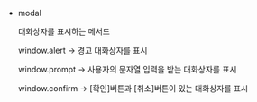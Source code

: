 - modal
  
  대화상자를 표시하는 메서드
  
  window.alert -> 경고 대화상자를 표시
  
  window.prompt -> 사용자의 문자열 입력을 받는 대화상자를 표시
  
  window.confirm -> [확인]버튼과 [취소]버튼이 있는 대화상자를 표시
  
